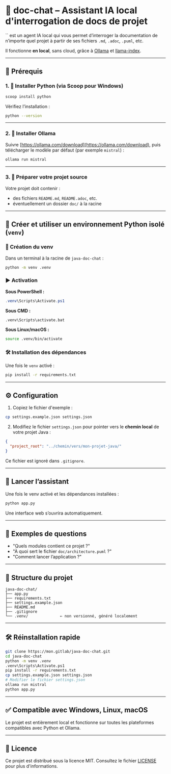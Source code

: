 # 🤖 doc-chat – Assistant IA local d'interrogation de docs de projet

\`\` est un agent IA local qui vous permet d’interroger la documentation de n’importe quel projet à partir de ses fichiers `.md`, `.adoc`, `.puml`, etc.

Il fonctionne **en local**, sans cloud, grâce à [Ollama](https://ollama.com) et [llama-index](https://github.com/jerryjliu/llama_index).

---

## 🔧 Prérequis

### 1. 🐍 Installer Python (via Scoop pour Windows)

```powershell
scoop install python
```

Vérifiez l’installation :

```bash
python --version
```

---

### 2. 🤖 Installer Ollama

Suivre [https://ollama.com/download](https://ollama.com/download), puis télécharger le modèle par défaut (par exemple `mistral`) :

```bash
ollama run mistral
```

---

### 3. 📁 Préparer votre projet source

Votre projet doit contenir :

- des fichiers `README.md`, `README.adoc`, etc. 
- éventuellement un dossier `doc/` à la racine

---

## 🔄 Créer et utiliser un environnement Python isolé (`venv`)

### 🧪 Création du venv

Dans un terminal à la racine de `java-doc-chat` :

```bash
python -m venv .venv
```

### ▶️ Activation

**Sous PowerShell :**

```powershell
.venv\Scripts\Activate.ps1
```

**Sous CMD :**

```cmd
.venv\Scripts\activate.bat
```

**Sous Linux/macOS :**

```bash
source .venv/bin/activate
```

### 🛠️ Installation des dépendances

Une fois le `venv` activé :

```bash
pip install -r requirements.txt
```

---

## ⚙️ Configuration

1. Copiez le fichier d'exemple :

```bash
cp settings.example.json settings.json
```

2. Modifiez le fichier `settings.json` pour pointer vers le **chemin local** de votre projet Java :

```json
{
  "project_root": "../chemin/vers/mon-projet-java/"
}
```

Ce fichier est ignoré dans `.gitignore`.

---

## 🚀 Lancer l’assistant

Une fois le venv activé et les dépendances installées :

```bash
python app.py
```

Une interface web s’ouvrira automatiquement.

---

## 💬 Exemples de questions

- "Quels modules contient ce projet ?"
- "À quoi sert le fichier `doc/architecture.puml` ?"
- "Comment lancer l’application ?"

---

## 📁 Structure du projet

```
java-doc-chat/
├── app.py
├── requirements.txt
├── settings.example.json
├── README.md
├── .gitignore
└── .venv/              ← non versionné, généré localement
```

---

## 🛠️ Réinstallation rapide

```bash
git clone https://mon.gitlab/java-doc-chat.git
cd java-doc-chat
python -m venv .venv
.venv\Scripts\Activate.ps1
pip install -r requirements.txt
cp settings.example.json settings.json
# Modifier le fichier settings.json
ollama run mistral
python app.py
```

---

## ✅ Compatible avec Windows, Linux, macOS

Le projet est entièrement local et fonctionne sur toutes les plateformes compatibles avec Python et Ollama.

---

## 📄 Licence

Ce projet est distribué sous la licence MIT. Consultez le fichier [LICENSE](LICENSE) pour plus d'informations.
